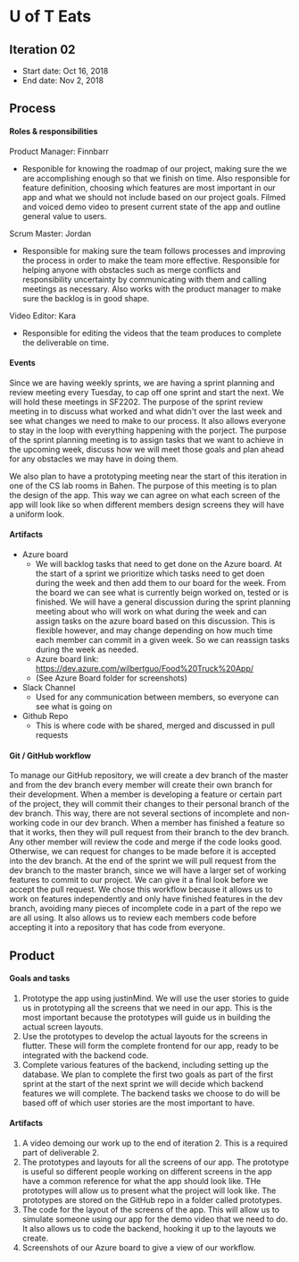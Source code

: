 # U of T Eats

## Iteration 02

 * Start date: Oct 16, 2018
 * End date: Nov 2, 2018

## Process

#### Roles & responsibilities

Product Manager: Finnbarr
* Responible for knowing the roadmap of our project, making sure the we are accomplishing enough so that we finish on time.  Also responsible for feature definition, choosing which features are most important in our app and what we should not include based on our project goals.  Filmed and voiced demo video to present current state of the app and outline general value to users.

Scrum Master: Jordan
* Responsible for making sure the team follows processes and improving the process in order to make the team more effective.  Responsible for helping anyone with obstacles such as merge conflicts and responsibility uncertainty by communicating with them and calling meetings as necessary.  Also works with the product manager to make sure the backlog is in good shape.

Video Editor: Kara
* Responsible for editing the videos that the team produces to complete the deliverable on time.


#### Events

Since we are having weekly sprints, we are having a sprint planning and review meeting every Tuesday, to cap off one sprint and start the next. We will hold these meetings in SF2202.  The purpose of the sprint review meeting in to discuss what worked and what didn't over the last week and see what changes we need to make to our process.  It also allows everyone to stay in the loop with everything happening with the porject.  The purpose of the sprint planning meeting is to assign tasks that we want to achieve in the upcoming week, discuss how we will meet those goals and plan ahead for any obstacles we may have in doing them.

We also plan to have a prototyping meeting near the start of this iteration in one of the CS lab rooms in Bahen.  The purpose of this meeting is to plan the design of the app.  This way we can agree on what each screen of the app will look like so when different members design screens they will have a uniform look.

#### Artifacts
   
* Azure board
  * We will backlog tasks that need to get done on the Azure board.  At the start of a sprint we prioritize which tasks need to get doen during the week and then add them to our board for the week.  From the board we can see what is currently beign worked on, tested or is finished.  We will have a general discussion during the sprint planning meeting about who will work on what during the week and can assign tasks on the azure board based on this discussion.  This is flexible however, and may change depending on how much time each member can commit in a given week.  So we can reassign tasks during the week as needed.
  * Azure board link: https://dev.azure.com/wilbertguo/Food%20Truck%20App/
  * (See Azure Board folder for screenshots)
* Slack Channel
  * Used for any communication between members, so everyone can see what is going on
* Github Repo
  * This is where code with be shared, merged and discussed in pull requests


#### Git / GitHub workflow

To manage our GitHub repository, we will create a dev branch of the master and from the dev branch every member will create their own branch for their development.  When a member is developing a feature or certain part of the project, they will commit their changes to their personal branch of the dev branch.  This way, there are not several sections of incomplete and non-working code in our dev branch.  When a member has finished a feature so that it works, then they will pull request from their branch to the dev branch.  Any other member will review the code and merge if the code looks good.  Otherwise, we can request for changes to be made before it is accepted into the dev branch.  At the end of the sprint we will pull request from the dev branch to the master branch, since we will have a larger set of working features to commit to our project.  We can give it a final look before we accept the pull request.  We chose this workflow because it allows us to work on features independently and only have finished features in the dev branch, avoiding many pieces of incomplete code in a part of the repo we are all using.  It also allows us to review each members code before accepting it into a repository that has code from everyone.

## Product

#### Goals and tasks

 1. Prototype the app using justinMind.  We will use the user stories to guide us in prototyping all the screens that we need in our app.  This is the most important because the prototypes will guide us in building the actual screen layouts.
 2. Use the prototypes to develop the actual layouts for the screens in flutter.  These will form the complete frontend for our app, ready to be integrated with the backend code.
 3. Complete various features of the backend, including setting up the database.  We plan to complete the first two goals as part of the first sprint at the start of the next sprint we will decide which backend features we will complete.  The backend tasks we choose to do will be based off of which user stories are the most important to have.
 
#### Artifacts

 1. A video demoing our work up to the end of iteration 2.  This is a required part of deliverable 2.
 2. The prototypes and layouts for all the screens of our app.  The prototype is useful so different people working on different screens in the app have a common reference for what the app should look like.  THe prototypes will allow us to present what the project will look like.  The prototypes are stored on the GitHub repo in a folder called prototypes.
 3. The code for the layout of the screens of the app.  This will allow us to simulate someone using our app for the demo video that we need to do.  It also allows us to code the backend, hooking it up to the layouts we create.
 4. Screenshots of our Azure board to give a view of our workflow.
